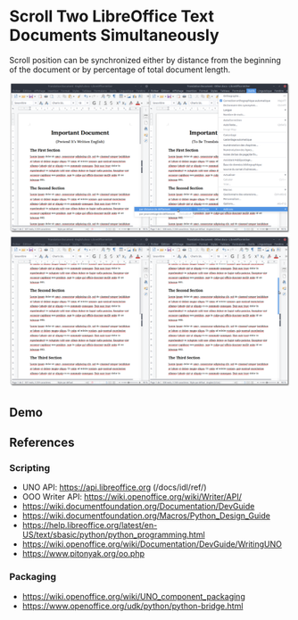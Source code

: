 # Scroll Two LibreOffice Text Documents Simultaneously

Scroll position can be synchronized either by distance from the beginning of the
document or by percentage of total document length.

![menu](data/menu.png)
![scrolling](data/scrolling.png)

## Demo



## References

### Scripting
- UNO API: https://api.libreoffice.org (/docs/idl/ref/)
- OOO Writer API: https://wiki.openoffice.org/wiki/Writer/API/
- https://wiki.documentfoundation.org/Documentation/DevGuide
- https://wiki.documentfoundation.org/Macros/Python_Design_Guide
- https://help.libreoffice.org/latest/en-US/text/sbasic/python/python_programming.html
- https://wiki.openoffice.org/wiki/Documentation/DevGuide/WritingUNO
- https://www.pitonyak.org/oo.php

### Packaging
- https://wiki.openoffice.org/wiki/UNO_component_packaging
- https://www.openoffice.org/udk/python/python-bridge.html
